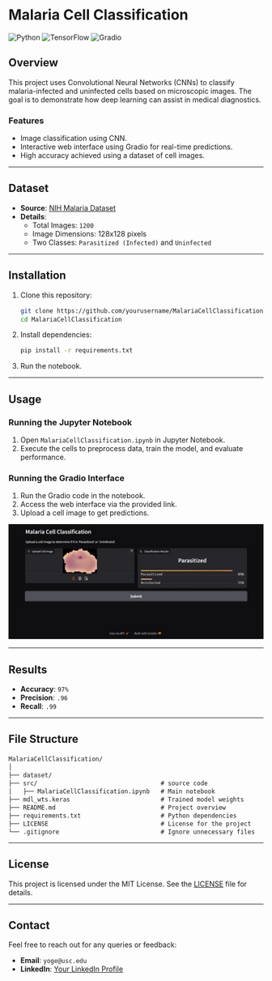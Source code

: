 
# Malaria Cell Classification

![Python](https://img.shields.io/badge/Python-3.8+-blue.svg)
![TensorFlow](https://img.shields.io/badge/TensorFlow-2.x-orange.svg)
![Gradio](https://img.shields.io/badge/Gradio-3.x-green.svg)

## Overview

This project uses Convolutional Neural Networks (CNNs) to classify malaria-infected and uninfected cells based on microscopic images. The goal is to demonstrate how deep learning can assist in medical diagnostics.

### Features
- Image classification using CNN.
- Interactive web interface using Gradio for real-time predictions.
- High accuracy achieved using a dataset of cell images.

---

## Dataset

- **Source**: [NIH Malaria Dataset](https://ceb.nlm.nih.gov/repositories/malaria-datasets/)
- **Details**:
  - Total Images: `1200`
  - Image Dimensions: 128x128 pixels
  - Two Classes: `Parasitized (Infected)` and `Uninfected`

---

## Installation

1. Clone this repository:
   ```bash
   git clone https://github.com/yourusername/MalariaCellClassification.git
   cd MalariaCellClassification
   ```

2. Install dependencies:
   ```bash
   pip install -r requirements.txt
   ```

3. Run the notebook.

---

## Usage

### Running the Jupyter Notebook
1. Open `MalariaCellClassification.ipynb` in Jupyter Notebook.
2. Execute the cells to preprocess data, train the model, and evaluate performance.

### Running the Gradio Interface
1. Run the Gradio code in the notebook.
2. Access the web interface via the provided link.
3. Upload a cell image to get predictions.

![Interface](interface_img.jpg "Interface")

---

## Results

- **Accuracy**: `97%`
- **Precision**: `.96`
- **Recall**: `.99`

---

## File Structure

```
MalariaCellClassification/
│
├── dataset/
├── src/                                  # source code
│   ├── MalariaCellClassification.ipynb   # Main notebook
├── mdl_wts.keras                         # Trained model weights
├── README.md                             # Project overview
├── requirements.txt                      # Python dependencies
├── LICENSE                               # License for the project
└── .gitignore                            # Ignore unnecessary files
```

---

## License

This project is licensed under the MIT License. See the [LICENSE](LICENSE) file for details.

---

## Contact

Feel free to reach out for any queries or feedback:
- **Email**: `yoge@usc.edu`
- **LinkedIn**: [Your LinkedIn Profile](https://linkedin.com/in/shreyan-yoge)
